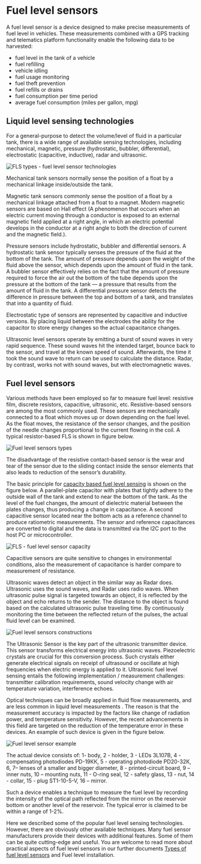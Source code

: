 # Fuel level sensors

A fuel level sensor is a device designed to make precise measurements of fuel level in vehicles. These measurements combined with a GPS tracking and telematics platform functionality enable the following data to be harvested:

* fuel level in the tank of a vehicle
* fuel refilling
* vehicle idling
* fuel usage monitoring
* fuel theft prevention
* fuel refills or drains
* fuel consumption per time period
* average fuel consumption (miles per gallon, mpg)

## Liquid level sensing technologies

For a general-purpose to detect the volume/level of fluid in a particular tank, there is a wide range of available sensing technologies, including mechanical, magnetic, pressure (hydrostatic, bubbler, differential), electrostatic (capacitive, inductive), radar and ultrasonic.

![FLS types - fuel level sensor technologies](https://www.navixy.com/wp-content/uploads/2020/02/1.png)

Mechanical tank sensors normally sense the position of a float by a mechanical linkage inside/outside the tank.

Magnetic tank sensors commonly sense the position of a float by a mechanical linkage attached from a float to a magnet. Modern magnetic sensors are based on Hall effect (A phenomenon that occurs when an electric current moving through a conductor is exposed to an external magnetic field applied at a right angle, in which an electric potential develops in the conductor at a right angle to both the direction of current and the magnetic field.).

Pressure sensors include hydrostatic, bubbler and differential sensors. A hydrostatic tank sensor typically senses the pressure of the fluid at the bottom of the tank. The amount of pressure depends upon the weight of the fluid above the sensor, which depends upon the amount of fluid in the tank. A bubbler sensor effectively relies on the fact that the amount of pressure required to force the air out the bottom of the tube depends upon the pressure at the bottom of the tank — a pressure that results from the amount of fluid in the tank. A differential pressure sensor detects the difference in pressure between the top and bottom of a tank, and translates that into a quantity of fluid.

Electrostatic type of sensors are represented by capacitive and inductive versions. By placing liquid between the electrodes the ability for the capacitor to store energy changes so the actual capacitance changes.

Ultrasonic level sensors operate by emitting a burst of sound waves in very rapid sequence. These sound waves hit the intended target, bounce back to the sensor, and travel at the known speed of sound. Afterwards, the time it took the sound wave to return can be used to calculate the distance. Radar, by contrast, works not with sound waves, but with electromagnetic waves.

## Fuel level sensors

Various methods have been employed so far to measure fuel level: resistive film, discrete resistors, capacitive, ultrasonic, etc. Resistive-based sensors are among the most commonly used. These sensors are mechanically connected to a float which moves up or down depending on the fuel level. As the float moves, the resistance of the sensor changes, and the position of the needle changes proportional to the current flowing in the coil. A typical resistor-based FLS is shown in figure below.

![Fuel level sensors types](https://www.navixy.com/wp-content/uploads/2020/02/2.png)

The disadvantage of the resistive contact-based sensor is the wear and tear of the sensor due to the sliding contact inside the sensor elements that also leads to reduction of the sensor’s durability.

The basic principle for [capacity based fuel level sensing](types-of-fuel-level-sensors.md#capacitive-fuel-sensor) is shown on the figure below. A parallel-plate capacitor with plates that tightly adhere to the outside wall of the tank and extend to near the bottom of the tank. As the level of the fuel changes, the amount of dielectric material between the plates changes, thus producing a change in capacitance. A second capacitive sensor located near the bottom acts as a reference channel to produce ratiometric measurements. The sensor and reference capacitances are converted to digital and the data is transmitted via the I2C port to the host PC or microcontroller.

![FLS - fuel level sensor capacity](https://www.navixy.com/wp-content/uploads/2020/02/3.png)

Capacitive sensors are quite sensitive to changes in environmental conditions, also the measurement of capacitance is harder compare to measurement of resistance.

Ultrasonic waves detect an object in the similar way as Radar does. Ultrasonic uses the sound waves, and Radar uses radio waves. When ultrasonic pulse signal is targeted towards an object, it is reflected by the object and echo returns to the sender. The distance to the object is found based on the calculated ultrasonic pulse traveling time. By continuously monitoring the time between the reflected return of the pulses, the actual fluid level can be examined.

![Fuel level sensors  constructions](https://www.navixy.com/wp-content/uploads/2020/02/usound.png)

The Ultrasonic Sensor is the key part of the ultrasonic transmitter device. This sensor transforms electrical energy into ultrasonic waves. Piezoelectric crystals are crucial for this conversion process. Such crystals either generate electrical signals on receipt of ultrasound or oscillate at high frequencies when electric energy is applied to it. Ultrasonic fuel level sensing entails the following implementation / measurement challenges: transmitter calibration requirements, sound velocity change with air temperature variation, interference echoes.

Optical techniques can be broadly applied in fluid flow measurements, and are less common in liquid level measurements . The reason is that the measurement accuracy is impacted by the factors like change of radiation power, and temperature sensitivity. However, the recent advancements in this field are targeted on the reduction of the temperature error in these devices. An example of such device is given in the figure below.

![Fuel level sensor example](https://www.navixy.com/wp-content/uploads/2020/02/skrinshot-19-02-2020-102342.png)

The actual device consists of: 1- body, 2 - holder, 3 - LEDs 3L107B, 4 - compensating photodiodes PD-19КК, 5 - operating photodiode PD20-32К, 6, 7– lenses of a smaller and bigger diameter, 8 - printed-circuit board, 9 – inner nuts, 10 – mounting nuts, 11 - O-ring seal, 12 - safety glass, 13 - nut, 14 - collar, 15 - plug ST1-10-5-V, 16 – mirror.

Such a device enables a technique to measure the fuel level by recording the intensity of the optical path reflected from the mirror on the reservoir bottom or another level of the reservoir. The typical error is claimed to be within a range of 1-2%.

Here we described some of the popular fuel level sensing technologies. However, there are obviously other available techniques. Many fuel sensor manufacturers provide their devices with additional features. Some of them can be quite cutting-edge and useful. You are welcome to read more about practical aspects of fuel level sensors in our further documents [Types of fuel level sensors](types-of-fuel-level-sensors.md) and Fuel level installation.
